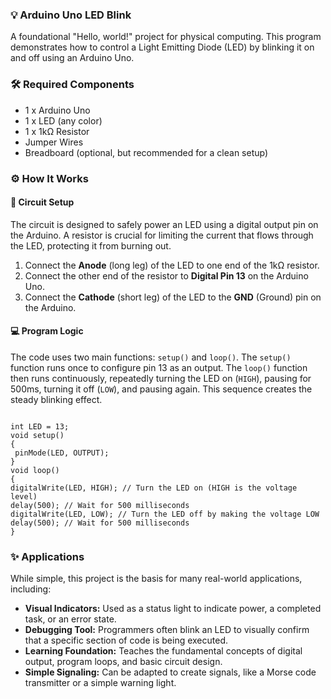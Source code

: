 ### 💡 Arduino Uno LED Blink

A foundational "Hello, world!" project for physical computing. This program demonstrates how to control a Light Emitting Diode (LED) by blinking it on and off using an Arduino Uno.

### 🛠️ Required Components

*   1 x Arduino Uno
*   1 x LED (any color)
*   1 x 1kΩ Resistor
*   Jumper Wires
*   Breadboard (optional, but recommended for a clean setup)

### ⚙️ How It Works

#### 🔌 Circuit Setup

The circuit is designed to safely power an LED using a digital output pin on the Arduino. A resistor is crucial for limiting the current that flows through the LED, protecting it from burning out.

1.  Connect the **Anode** (long leg) of the LED to one end of the 1kΩ resistor.
2.  Connect the other end of the resistor to **Digital Pin 13** on the Arduino Uno.
3.  Connect the **Cathode** (short leg) of the LED to the **GND** (Ground) pin on the Arduino.

#### 💻 Program Logic

The code uses two main functions: `setup()` and `loop()`. The `setup()` function runs once to configure pin 13 as an output. The `loop()` function then runs continuously, repeatedly turning the LED on (`HIGH`), pausing for 500ms, turning it off (`LOW`), and pausing again. This sequence creates the steady blinking effect.

```

int LED = 13;
void setup()
{
 pinMode(LED, OUTPUT);
}
void loop()
{
digitalWrite(LED, HIGH); // Turn the LED on (HIGH is the voltage level)
delay(500); // Wait for 500 milliseconds
digitalWrite(LED, LOW); // Turn the LED off by making the voltage LOW
delay(500); // Wait for 500 milliseconds
}

```

### ✨ Applications

While simple, this project is the basis for many real-world applications, including:

*   **Visual Indicators:** Used as a status light to indicate power, a completed task, or an error state.
*   **Debugging Tool:** Programmers often blink an LED to visually confirm that a specific section of code is being executed.
*   **Learning Foundation:** Teaches the fundamental concepts of digital output, program loops, and basic circuit design.
*   **Simple Signaling:** Can be adapted to create signals, like a Morse code transmitter or a simple warning light.
